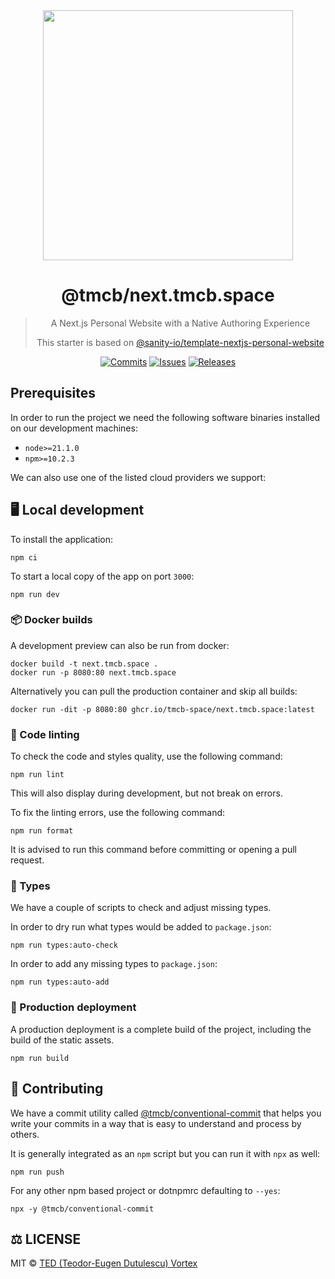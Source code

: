 <div align="center">
  <img src="https://gist.githubusercontent.com/0-vortex/3ba0d05bcd4afdbd0f2bf20542caf682/raw/02c432297a6822cd2944a41b9cc9986357d49748/His_Worshipful_Grace-1.svg" width="400">

# @tmcb/next.tmcb.space

> A Next.js Personal Website with a Native Authoring Experience
>
> This starter is based on [@sanity-io/template-nextjs-personal-website](https://github.com/sanity-io/template-nextjs-personal-website)

[![Commits](https://img.shields.io/github/commit-activity/w/TMCB-SPACE/next.tmcb.space?style=flat)](https://github.com/TMCB-SPACE/next.tmcb.space/pulse)
[![Issues](https://img.shields.io/github/issues/TMCB-SPACE/next.tmcb.space.svg?style=flat)](https://github.com/TMCB-SPACE/next.tmcb.space/issues)
[![Releases](https://img.shields.io/github/v/release/TMCB-SPACE/next.tmcb.space.svg?style=flat)](https://github.com/TMCB-SPACE/next.tmcb.space/releases)

</div>

## Prerequisites

In order to run the project we need the following software binaries installed on our development machines:

- `node>=21.1.0`
- `npm>=10.2.3`

We can also use one of the listed cloud providers we support:

## 🖥️ Local development

To install the application:

```shell
npm ci
```

To start a local copy of the app on port `3000`:

```shell
npm run dev
```

### 📦 Docker builds

A development preview can also be run from docker:

```shell
docker build -t next.tmcb.space .
docker run -p 8080:80 next.tmcb.space
```

Alternatively you can pull the production container and skip all builds:

```shell
docker run -dit -p 8080:80 ghcr.io/tmcb-space/next.tmcb.space:latest
```

### 🎨 Code linting

To check the code and styles quality, use the following command:

```shell
npm run lint
```

This will also display during development, but not break on errors.

To fix the linting errors, use the following command:

```shell
npm run format
```

It is advised to run this command before committing or opening a pull request.

### 📕 Types

We have a couple of scripts to check and adjust missing types.

In order to dry run what types would be added to `package.json`:

```shell
npm run types:auto-check
```

In order to add any missing types to `package.json`:

```shell
npm run types:auto-add
```

### 🚀 Production deployment

A production deployment is a complete build of the project, including the build of the static assets.

```shell
npm run build
```

## 🤝 Contributing

We have a commit utility called [@tmcb/conventional-commit](https://github.com/tmcb-space/conventional-commit) that helps you write your commits in a way that is easy to understand and process by others.

It is generally integrated as an `npm` script but you can run it with `npx` as well:

```shell
npm run push
```

For any other npm based project or dotnpmrc defaulting to `--yes`:

```shell
npx -y @tmcb/conventional-commit
```

## ⚖️ LICENSE

MIT © [TED (Teodor-Eugen Dutulescu) Vortex](./LICENSE)
